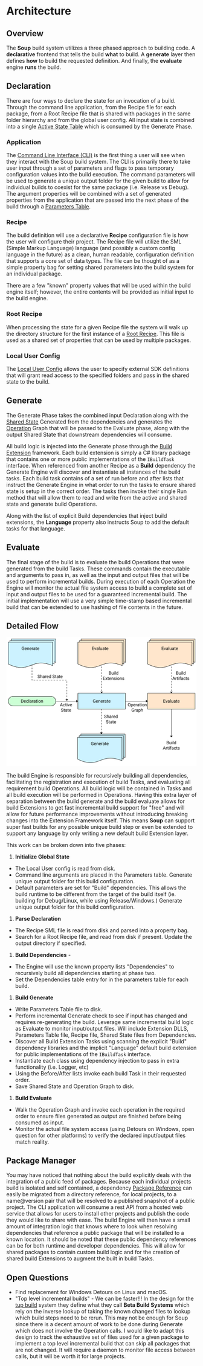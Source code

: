 
# Architecture

## Overview
The **Soup** build system utilizes a three phased approach to building code. A **declarative** frontend that tells the build **what** to build. A **generate** layer then defines **how** to build the requested definition. And finally, the **evaluate** engine **runs** the build.

## Declaration
There are four ways to declare the state for an invocation of a build. Through the command line application, from the Recipe file for each package, from a Root Recipe file that is shared with packages in the same folder hierarchy and from the global user config. All input state is combined into a single [Active State Table](Architecture/Active-State-Table.md) which is consumed by the Generate Phase.

### Application
The [Command Line Interface (CLI)](CLI.md) is the first thing a user will see when they interact with the Soup build system. The CLI is primarily there to take user input through a set of parameters and flags to pass temporary configuration values into the build execution. The command parameters will be used to generate a unique output folder for the given build to allow for individual builds to coexist for the same package (i.e. Release vs Debug). The argument properties will be combined with a set of generated properties from the application that are passed into the next phase of the build through a [Parameters Table](Architecture/Parameters-Table.md).

### Recipe
The build definition will use a declarative **Recipe** configuration file is how the user will configure their project. The Recipe file will utilize the SML (Simple Markup Language) language (and possibly a custom config language in the future) as a clean, human readable, configuration definition that supports a core set of data types. The file can be thought of as a simple property bag for setting shared parameters into the build system for an individual package.

There are a few "known" property values that will be used within the build engine itself; however, the entire contents will be provided as initial input to the build engine.

### Root Recipe
When processing the state for a given Recipe file the system will walk up the directory structure for the first instance of a [Root Recipe](Architecture/Root-Recipe.md). This file is used as a shared set of properties that can be used by multiple packages.

### Local User Config
The [Local User Config](Architecture/Local-User-Config.md) allows the user to specify external SDK definitions that will grant read access to the specified folders and pass in the shared state to the build.

## Generate
The Generate Phase takes the combined input Declaration along with the [Shared State](Architecture/Shared-State-Table.md) Generated from the dependencies and generates the [Operation](Architecture/.assets/Build-Operation.md) Graph that will be passed to the Evaluate phase, along with the output Shared State that downstream dependencies will consume.

All build logic is injected into the Generate phase through the [Build Extension](Architecture/Build-Extension.md) framework. Each build extension is simply a C# library package that contains one or more public implementations of the `IBuildTask` interface. When referenced from another Recipe as a **Build** dependency the Generate Engine will discover and instantiate all instances of the build tasks. Each build task contains of a set of run before and after lists that instruct the Generate Engine in what order to run the tasks to ensure shared state is setup in the correct order. The tasks then invoke their single Run method that will allow them to read and write from the active and shared state and generate build Operations.

Along with the list of explicit Build dependencies that inject build extensions, the **Language** property also instructs Soup to add the default tasks for that language.

## Evaluate
The final stage of the build is to evaluate the build Operations that were generated from the build Tasks. These commands contain the executable and arguments to pass in, as well as the input and output files that will be used to perform incremental builds. During execution of each Operation the Engine will monitor the actual file system access to build a complete set of input and output files to be used for a guaranteed incremental build. The initial implementation will use a very simple time-stamp based incremental build that can be extended to use hashing of file contents in the future.

## Detailed Flow
![Flow Diagram for Soup Build](Architecture/.assets/Soup-Flow.svg)

The build Engine is responsible for recursively building all dependencies, facilitating the registration and execution of build Tasks, and evaluating all requirement build Operations. All build logic will be contained in Tasks and all build execution will be performed in Operations. Having this extra layer of separation between the build generate and the build evaluate allows for build Extensions to get fast incremental build support for "free" and will allow for future performance improvements without introducing breaking changes into the Extension Framework itself. This means **Soup** can support super fast builds for any possible unique build step or even be extended to support any language by only writing a new default build Extension layer.

This work can be broken down into five phases:
1. **Initialize Global State**
  * The Local User config is read from disk. 
  * Command line arguments are placed in the Parameters table. Generate unique output folder for this build configuration.
  * Default parameters are set for "Build" dependencies. This allows the build runtime to be different from the target of the build itself (ie. building for Debug/Linux, while using Release/Windows.) Generate unique output folder for this build configuration.

1. **Parse Declaration**
  * The Recipe SML file is read from disk and parsed into a property bag.
  * Search for a Root Recipe file, and read from disk if present. Update the output directory if specified.

1. **Build Dependencies** -
  * The Engine will use the known property lists "Dependencies" to recursively build all dependencies starting at phase two.
  * Set the Dependencies table entry for in the parameters table for each build.

1. **Build Generate**
  * Write Parameters Table file to disk.
  * Perform incremental Generate check to see if input has changed and requires re-generating the build. Leverage same incremental build logic as Evaluate to monitor input/output files. Will include Extension DLLS, Parameters Table file, Recipe file, Shared State files from Dependencies.
  * Discover all Build Extension Tasks using scanning the explicit "Build" dependency libraries and the implicit "Language" default build extension for public implementations of the `IBuildTask` interface.
  * Instantiate each class using dependency injection to pass in extra functionality (i.e. Logger, etc)
  * Using the Before/After lists invoke each build Task in their requested order.
  * Save Shared State and Operation Graph to disk.

1. **Build Evaluate**
  * Walk the Operation Graph and invoke each operation in the required order to ensure files generated as output are finished before being consumed as input.
  * Monitor the actual file system access (using Detours on Windows, open question for other platforms) to verify the declared input/output files match reality.

## Package Manager
You may have noticed that nothing about the build explicitly deals with the integration of a public feed of packages. Because each individual projects build is isolated and self contained, a dependency [Package Reference](Architecture/Package-Reference.md) can easily be migrated from a directory reference, for local projects, to a name@version pair that will be resolved to a published snapshot of a public project. The CLI application will consume a rest API from a hosted web service that allows for users to install other projects and publish the code they would like to share with ease. The build Engine will then have a small amount of integration logic that knows where to look when resolving dependencies that reference a public package that will be installed to a known location. It should be noted that these public dependency references can be for both runtime and developer dependencies. This will allow for shared packages to contain custom build logic and for the creation of shared build Extensions to augment the built in build Tasks.

## Open Questions
* Find replacement for Windows Detours on Linux and macOS.
* "Top level incremental builds" - We can be faster!!! In the design for the [tup build](http://gittup.org/tup/build_system_rules_and_algorithms.pdf) system they define what they call **Beta Build Systems** which rely on the inverse lookup of taking the known changed files to lookup which build steps need to be rerun. This may not be enough for Soup since there is a decent amount of work to be done during Generate which does not involve the Operation calls. I would like to adapt this design to track the exhaustive set of files used for a given package to implement a top level incremental build that can skip all packages that are not changed. It will require a daemon to monitor file access between calls, but it will be worth it for large projects.